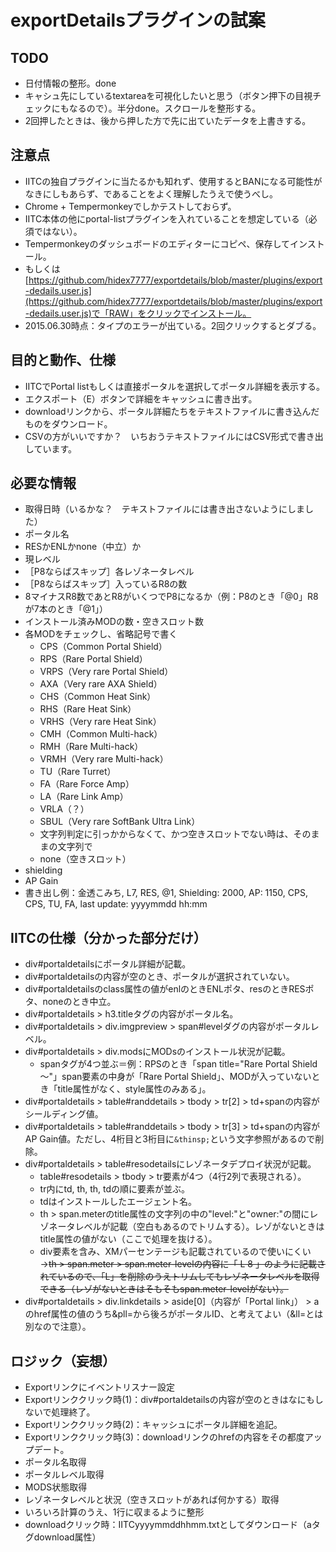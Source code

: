 # exportDetailsプラグインの試案

## TODO
- 日付情報の整形。done
- キャシュ先にしているtextareaを可視化したいと思う（ボタン押下の目視チェックにもなるので）。半分done。スクロールを整形する。
- 2回押したときは、後から押した方で先に出ていたデータを上書きする。

## 注意点
- IITCの独自プラグインに当たるかも知れず、使用するとBANになる可能性がなきにしもあらず、であることをよく理解したうえで使うべし。
- Chrome + Tempermonkeyでしかテストしておらず。
- IITC本体の他にportal-listプラグインを入れていることを想定している（必須ではない）。
- Tempermonkeyのダッシュボードのエディターにコピペ、保存してインストール。
- もしくは[https://github.com/hidex7777/exportdetails/blob/master/plugins/export-dedails.user.js](https://github.com/hidex7777/exportdetails/blob/master/plugins/export-dedails.user.js)で「RAW」をクリックでインストール。
- 2015.06.30時点：タイプのエラーが出ている。2回クリックするとダブる。

## 目的と動作、仕様
- IITCでPortal listもしくは直接ポータルを選択してポータル詳細を表示する。
- エクスポート（E）ボタンで詳細をキャッシュに書き出す。
- downloadリンクから、ポータル詳細たちをテキストファイルに書き込んだものをダウンロード。
- CSVの方がいいですか？　いちおうテキストファイルにはCSV形式で書き出しています。

## 必要な情報
- 取得日時（いるかな？　テキストファイルには書き出さないようにしました）
- ポータル名
- RESかENLかnone（中立）か
- 現レベル
- ［P8ならばスキップ］各レゾネータレベル
- ［P8ならばスキップ］入っているR8の数
- 8マイナスR8数であとR8がいくつでP8になるか（例：P8のとき「@0」R8が7本のとき「@1」）
- インストール済みMODの数・空きスロット数
- 各MODをチェックし、省略記号で書く
    - CPS（Common Portal Shield）
    - RPS（Rare Portal Shield）
    - VRPS（Very rare Portal Shield）
    - AXA（Very rare AXA Shield）
    - CHS（Common Heat Sink）
    - RHS（Rare Heat Sink）
    - VRHS（Very rare Heat Sink）
    - CMH（Common Multi-hack）
    - RMH（Rare Multi-hack）
    - VRMH（Very rare Multi-hack）
    - TU（Rare Turret）
    - FA（Rare Force Amp）
    - LA（Rare Link Amp）
    - VRLA（？）
    - SBUL（Very rare SoftBank Ultra Link）
    - 文字列判定に引っかからなくて、かつ空きスロットでない時は、そのままの文字列で
    - none（空きスロット）
- shielding
- AP Gain
- 書き出し例：金透こみち, L7, RES, @1, Shielding: 2000, AP: 1150, CPS, CPS, TU, FA, last update: yyyymmdd hh:mm

## IITCの仕様（分かった部分だけ）
- div#portaldetailsにポータル詳細が記載。
- div#portaldetailsの内容が空のとき、ポータルが選択されていない。
- div#portaldetailsのclass属性の値がenlのときENLポタ、resのときRESポタ、noneのとき中立。
- div#portaldetails > h3.titleタグの内容がポータル名。
- div#portaldetails > div.imgpreview > span#levelダグの内容がポータルレベル。
- div#portaldetails > div.modsにMODsのインストール状況が記載。
    - spanタグが4つ並ぶ＝例：RPSのとき「span title="Rare Portal Shield～"」span要素の中身が「Rare Portal Shield」、MODが入っていないとき「title属性がなく、style属性のみある」。
- div#portaldetails > table#randdetails > tbody > tr[2] > td+spanの内容がシールディング値。
- div#portaldetails > table#randdetails > tbody > tr[3] > td+spanの内容がAP Gain値。ただし、4桁目と3桁目に`&thinsp;`という文字参照があるので削除。
- div#portaldetails > table#resodetailsにレゾネータデプロイ状況が記載。
    - table#resodetails > tbody > tr要素が4つ（4行2列で表現される）。
    - tr内にtd, th, th, tdの順に要素が並ぶ。
    - tdはインストールしたエージェント名。
    - th > span.meterのtitle属性の文字列の中の"level:"と"owner:"の間にレゾネータレベルが記載（空白もあるのでトリムする）。レゾがないときはtitle属性の値がない（ここで処理を抜ける）。
    - div要素を含み、XMパーセンテージも記載されているので使いにくい→<del>th > span.meter > span.meter-levelの内容に「 L 8 」のように記載されているので、「L」を削除のうえトリムしてもレゾネータレベルを取得できる（レゾがないときはそもそもspan.meter-levelがない）。</del>
- div#portaldetails > div.linkdetails > aside[0]（内容が「Portal link」） > aのhref属性の値のうち&pll=から後ろがポータルID、と考えてよい（&ll=とは別なので注意）。

## ロジック（妄想）
- Exportリンクにイベントリスナー設定
- Exportリンククリック時(1)：div#portaldetailsの内容が空のときはなにもしないで処理終了。
- Exportリンククリック時(2)：キャッシュにポータル詳細を追記。
- Exportリンククリック時(3)：downloadリンクのhrefの内容をその都度アップデート。
- ポータル名取得
- ポータルレベル取得
- MODS状態取得
- レゾネータレベルと状況（空きスロットがあれば何かする）取得
- いろいろ計算のうえ、1行に収まるように整形
- downloadクリック時：IITCyyyymmddhhmm.txtとしてダウンロード（aタグdownload属性）

